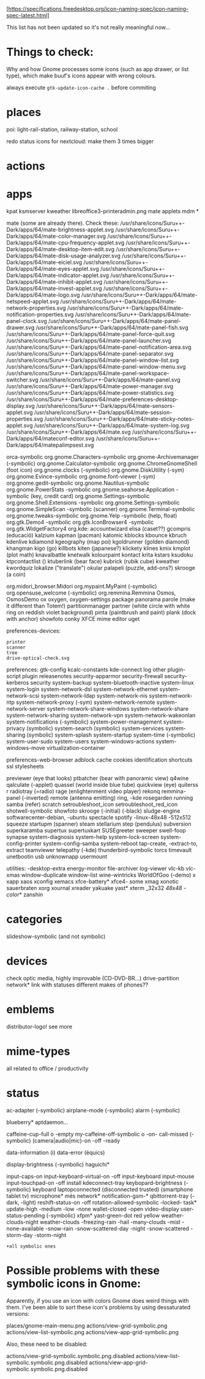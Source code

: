 [https://specifications.freedesktop.org/icon-naming-spec/icon-naming-spec-latest.html]


This list has not been updated so it's not really meaningful now...



# Things to check:

Why and how Gnome processes some icons (such as app drawer, or list type), which make buuf's icons appear with wrong colours.

always execute `gtk-update-icon-cache .` before commiting

# places

poi:
light-rail-station, railway-station, school

redo status icons for nextcloud: make them 3 times bigger

# actions

# apps

kpat
ksmserver
kweather
libreoffice3-printeradmin.png
mate applets
mdm *

mate (some are already there). Check these:
/usr/share/icons/Suru++-Dark/apps/64/mate-brightness-applet.svg
/usr/share/icons/Suru++-Dark/apps/64/mate-color-manager.svg
/usr/share/icons/Suru++-Dark/apps/64/mate-cpu-frequency-applet.svg
/usr/share/icons/Suru++-Dark/apps/64/mate-desktop-item-edit.svg
/usr/share/icons/Suru++-Dark/apps/64/mate-disk-usage-analyzer.svg
/usr/share/icons/Suru++-Dark/apps/64/mate-eiciel.svg
/usr/share/icons/Suru++-Dark/apps/64/mate-eyes-applet.svg
/usr/share/icons/Suru++-Dark/apps/64/mate-indicator-applet.svg
/usr/share/icons/Suru++-Dark/apps/64/mate-inhibit-applet.svg
/usr/share/icons/Suru++-Dark/apps/64/mate-invest-applet.svg
/usr/share/icons/Suru++-Dark/apps/64/mate-logo.svg
/usr/share/icons/Suru++-Dark/apps/64/mate-netspeed-applet.svg
/usr/share/icons/Suru++-Dark/apps/64/mate-network-properties.svg
/usr/share/icons/Suru++-Dark/apps/64/mate-notification-properties.svg
/usr/share/icons/Suru++-Dark/apps/64/mate-panel-clock.svg
/usr/share/icons/Suru++-Dark/apps/64/mate-panel-drawer.svg
/usr/share/icons/Suru++-Dark/apps/64/mate-panel-fish.svg
/usr/share/icons/Suru++-Dark/apps/64/mate-panel-force-quit.svg
/usr/share/icons/Suru++-Dark/apps/64/mate-panel-launcher.svg
/usr/share/icons/Suru++-Dark/apps/64/mate-panel-notification-area.svg
/usr/share/icons/Suru++-Dark/apps/64/mate-panel-separator.svg
/usr/share/icons/Suru++-Dark/apps/64/mate-panel-window-list.svg
/usr/share/icons/Suru++-Dark/apps/64/mate-panel-window-menu.svg
/usr/share/icons/Suru++-Dark/apps/64/mate-panel-workspace-switcher.svg
/usr/share/icons/Suru++-Dark/apps/64/mate-panel.svg
/usr/share/icons/Suru++-Dark/apps/64/mate-power-manager.svg
/usr/share/icons/Suru++-Dark/apps/64/mate-power-statistics.svg
/usr/share/icons/Suru++-Dark/apps/64/mate-preferences-desktop-display.svg
/usr/share/icons/Suru++-Dark/apps/64/mate-sensors-applet.svg
/usr/share/icons/Suru++-Dark/apps/64/mate-session-properties.svg
/usr/share/icons/Suru++-Dark/apps/64/mate-sticky-notes-applet.svg
/usr/share/icons/Suru++-Dark/apps/64/mate-system-log.svg
/usr/share/icons/Suru++-Dark/apps/64/mate.svg
/usr/share/icons/Suru++-Dark/apps/64/mateconf-editor.svg
/usr/share/icons/Suru++-Dark/apps/64/matepalimpsest.svg


orca-symbolic
org.gnome.Characters-symbolic
org.gnome-Archivemanager (-symbolic)
org.gnome.Calculator-symbolic
org.gnome.ChromeGnomeShell (foot icon)
org.gnome.clocks (-symbolic)
org.gnome.DiskUtility (-sym)
org.gnome.Evince-symbolic
org.gnome.font-viewer (-sym)
org.gnome.gedit-symbolic
org.gnome.Nautilus-symbolic
org.gnome.PowerStats -symbolic
org.gnome.seahorse.Application -symbolic (key, credit card)
org.gnome.Settings-symbolic
org.gnome.Shell.Extensions -symbolic
org.gnome.Settings-symbolic
org.gnome.SimpleScan -symbolic (scanner)
org.gnome.Terminal-symbolic
org.gnome.tweaks-symbolic
org.gnome.Yelp -symbolic (help, float)
org.gtk.Demo4 -symbolic 
org.gtk.IconBrowser4 -symbolic
org.gtk.WidgetFactory4
org.kde:
    accountwizard
    elisa (caset??)
    gcompris (educació)
    kalzium
    kapman (pacman)
    katomic
    kblocks
    kbounce
    kbruch
    kdenlive
    kdiamond
    kgeography (map poi)
    kgoldrunner (golden diamond)
    khangman
    kigo (go)
    killbots
    kiten (japanese?)
    klickety
    klines
    kmix
    kmplot (plot math)
    knavalbattle
    knetwalk
    kolourpaint
    kontact
    krita
    kstars
    ksudoku
    ktpcontactlist ()
    ktuberlink (bear face)
    kubrick (rubik cube)
    kweather
    kwordquiz
    lokalize ("translate")
    okular
    palapeli (puzzle, add-ons?)
    skrooge (a coin)

org.midori_browser.Midori
org.mypaint.MyPaint (-symbolic)
org.opensuse_welcome (-symbolic)
org.remmina.Remmina
Osmos, OsmosDemo
ox
oxygen, oxygen-settings
package
panorama
parole (make it different than Totem!)
partitionmanager
partner (white circle with white ring on reddish violet background)
pinta (paintbrush and paint)
plank (dock with anchor)
showfoto
conky
XFCE mime editor
uget


preferences-devices:

    printer
    scanner
    tree
    drive-optical-check.svg

preferences:
    gtk-config
    kcalc-constants
    kde-connect
    log
    other
    plugin-script
    plugin
    releasenotes
    security-apparmor
    security-firewall
    security-kerberos
    security
    system-backup
    system-bluetooth-inactive
    system-linux
    system-login
    system-network-dsl
    system-network-ethernet
    system-network-scsi
    system-network-ldap
    system-network-nis
    system-network-ntp
    system-network-proxy (-sym)
    system-network-remote
    system-network-server
    system-network-share-windows
    system-network-share
    system-network-sharing
    system-network-vpn
    system-network-wakeonlan
    system-notifications (-symbolic)
    system-power-management
    system-privacy (symbolic)
    system-search (symbolic)
    system-services
    system-sharing (symbolic)
    system-splash
    system-startup
    system-time (-symbolic)
    system-user-sudo
    system-users
    system-windows-actions
    system-windows-move
    virtualization-container

preferences-web-browser
    adblock
    cache
    cookies
    identification
    shortcuts
    ssl
    stylesheets
    
previewer (eye that looks)
ptbatcher (bear with panoramic view)
q4wine
qalculate (-applet)
quassel (world inside blue tube)
quickview (eye)
quiterss
r
radiotray (=radio)
rage (enlightenment video player)
rekonq
remmina-panel (-inverted)
remote (antenna emitting)
ring, -kde
rosegarden
running
samba (refer)
scratch
setroubleshoot_icon 
setroubleshoot_red_icon
shotwell-symbolic
showfoto
skrooge (-initial) (-black)
sludge-engine
softwarecenter-debian, -ubuntu
spectacle
spotify -linux-48x48 -512x512
squeeze
startupm (spanner)
steam
stellarium
step (pendulus)
subversion
superkaramba
supertux
supertuxkart
SUSEgreeter
sweeper
swell-foop
synapse
system-diagnosis
system-help
system-lock-screen
system-config-printer
system-config-samba
system-reboot
tap-create, -extract-to, extract
teamviewer
telepathy (-kde)
thunderbird-symbolic
torcs
timevault
unetbootin
usb
unknownapp
usermount

utilities:
    -desktop-extra
    energy-monitor
    file-archiver
    log-viewer
vlc-kb
vlc-xmas
window-duplicate
window-list
wine-wintricks
WorldOfGoo (-demo)
x
xapp
xaos
xconfig
xemacs
xfce-battery*
xfce4- some
xmag
xonotic
sauerbraten
xorg
xournal
xreader
yakuake
yast*
xterm _32x32 _48x48 -color_*
zanshin
   
# categories
slideshow-symbolic (and not symbolic)

# devices
check optic media, highly improvable (CD-DVD-BR...)
drive-partition
network* link with statuses
different makes of phones??

# emblems
distributor-logo!
see more

# mime-types
all related to office / productivity

# status
ac-adapter (-symbolic)
airplane-mode (-symbolic)
alarm (-symbolic)

blueberry*
aptdaemon...

caffeine-cup-full o -empty
my-caffeine-off-symbolic o -on-
call-missed (-symbolic)
(camera|audio|mic)-on -off -ready

data-information (i)
data-error (èquics)

display-brightness (-symbolic)
haguichi*

input-caps-on
input-keyboard-virtual-on -off
input-keyboard
input-mouse
input-touchpad-on -off
install
kdeconnect-tray
keybopard-brightness (-symbolic)
keyboard
laptopconnected (disconnected trusted) (smartphone tablet tv)
microphone*
més network*
notification-gsm-*
qbittorrent-tray (-dark, -light)
reshift-status-on -off
rotation-allowed-symbolic -locked-
task*
update-high -medium -low -none
wallet-closed -open
video-display
user-status-pending (-symbolic)
xfpm*
yast-green-dot red yellow
weather-clouds-night
weather-clouds
    -freezing-rain
    -hail
    -many-clouds
    -mist
    -none-available
    -snow-rain
    -snow-scattered-day -night
    -snow-scattered
    -storm-day
    -storm-night
    
    
    
    +all symbolic ones


# Possible problems with these symbolic icons in Gnome:

Apparently, if you use an icon with colors Gnome does weird things with them.
I've been able to sort these icon's problems by using dessaturated versions:

places/gnome-main-menu.png
actions/view-grid-symbolic.png
actions/view-list-symbolic.png
actions/view-app-grid-symbolic.png

Also,  these need to be disabled:

actions/view-grid-symbolic.symbolic.png.disabled
actions/view-list-symbolic.symbolic.png.disabled
actions/view-app-grid-symbolic.symbolic.png.disabled
